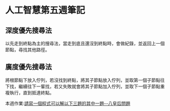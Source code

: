 # 人工智慧第五週筆記
## 深度優先搜尋法
以先走到終點為主的搜尋法，當走到底且還沒到終點時，會做紀錄，並返回上一個節點，尋找其他路徑。
## 廣度優先搜尋法
將根節點下放入佇列，若沒找到終點，將其子節點放入佇列，並取第一個子節點往下找，繼續往下一輩找，若又失敗就會將其子節點加入佇列，並取下一個子節點重複執行，直到抵達終點。

本週作業:[請寫一個程式可以解以下三題的其中一題--八皇后問題](https://github.com/ZKX-0326/ai110b/tree/master/homework2)